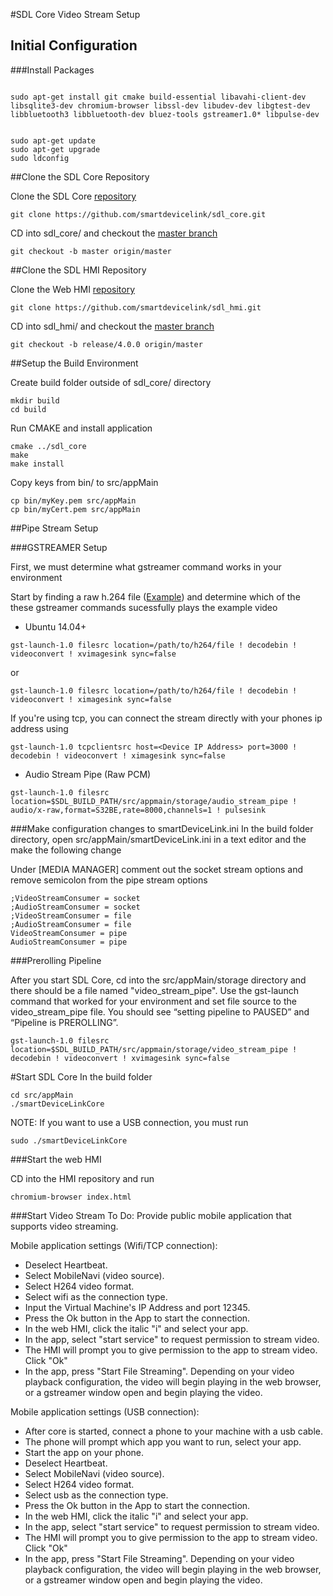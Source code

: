 #SDL Core Video Stream Setup

## Initial Configuration
###Install Packages


```

sudo apt-get install git cmake build-essential libavahi-client-dev libsqlite3-dev chromium-browser libssl-dev libudev-dev libgtest-dev libbluetooth3 libbluetooth-dev bluez-tools gstreamer1.0* libpulse-dev

```
```

sudo apt-get update
sudo apt-get upgrade
sudo ldconfig
```

##Clone the SDL Core Repository

Clone the SDL Core [repository](https://github.com/smartdevicelink/sdl_core)

```
git clone https://github.com/smartdevicelink/sdl_core.git
```

CD into sdl_core/ and checkout the [master branch](https://github.com/smartdevicelink/sdl_core/tree/master)

```
git checkout -b master origin/master
```
##Clone the SDL HMI Repository

Clone the Web HMI [repository](https://github.com/smartdevicelink/sdl_hmi)

```
git clone https://github.com/smartdevicelink/sdl_hmi.git
```

CD into sdl_hmi/ and checkout the [master branch](https://github.com/smartdevicelink/sdl_hmi/tree/master)

```
git checkout -b release/4.0.0 origin/master
```
##Setup the Build Environment

Create build folder outside of sdl_core/ directory

```
mkdir build
cd build
```

Run CMAKE and install application
```
cmake ../sdl_core
make
make install
```

Copy keys from bin/ to src/appMain

```
cp bin/myKey.pem src/appMain
cp bin/myCert.pem src/appMain
```
##Pipe Stream Setup

###GSTREAMER Setup

First, we must determine what gstreamer command works in your environment

Start by finding a raw h.264 file ([Example](https://support.apple.com/library/APPLE/APPLECARE_ALLGEOS/HT1425/sample_iPod.m4v.zip)) and determine which of the these gstreamer commands sucessfully plays the example video

- Ubuntu 14.04+
```
gst-launch-1.0 filesrc location=/path/to/h264/file ! decodebin ! videoconvert ! xvimagesink sync=false
```
or
```
gst-launch-1.0 filesrc location=/path/to/h264/file ! decodebin ! videoconvert ! ximagesink sync=false
```

If you're using tcp, you can connect the stream directly with your phones ip address using
```
gst-launch-1.0 tcpclientsrc host=<Device IP Address> port=3000 ! decodebin ! videoconvert ! ximagesink sync=false
```

- Audio Stream Pipe (Raw PCM)
```
gst-launch-1.0 filesrc location=$SDL_BUILD_PATH/src/appmain/storage/audio_stream_pipe ! audio/x-raw,format=S32BE,rate=8000,channels=1 ! pulsesink
```
###Make configuration changes to smartDeviceLink.ini
In the build folder directory, open src/appMain/smartDeviceLink.ini in a text editor and the make the following change

Under [MEDIA MANAGER] comment out the socket stream options and remove semicolon from the pipe stream options
```
;VideoStreamConsumer = socket
;AudioStreamConsumer = socket
;VideoStreamConsumer = file
;AudioStreamConsumer = file
VideoStreamConsumer = pipe
AudioStreamConsumer = pipe
```

###Prerolling Pipeline

After you start SDL Core, cd into the src/appMain/storage directory and there should be a file named "video_stream_pipe". Use the gst-launch command that worked for your environment and set file source to the video_stream_pipe file. You should see “setting pipeline to PAUSED” and “Pipeline is PREROLLING”.

```
gst-launch-1.0 filesrc location=$SDL_BUILD_PATH/src/appmain/storage/video_stream_pipe ! decodebin ! videoconvert ! xvimagesink sync=false
```

#Start SDL Core
In the build folder

```
cd src/appMain
./smartDeviceLinkCore
```
NOTE: If you want to use a USB connection, you must run
```
sudo ./smartDeviceLinkCore
```

###Start the web HMI

CD into the HMI repository and run
```
chromium-browser index.html
```
###Start Video Stream
To Do: Provide public mobile application that supports video streaming.

Mobile application settings (Wifi/TCP connection):

  * Deselect Heartbeat.
  * Select MobileNavi (video source).
  * Select H264 video format.
  * Select wifi as the connection type.
  * Input the Virtual Machine's IP Address and port 12345.
  * Press the Ok button in the App to start the connection.
  * In the web HMI, click the italic "i" and select your app.
  * In the app, select "start service" to request permission to stream video.
  * The HMI will prompt you to give permission to the app to stream video. Click "Ok"
  * In the app, press "Start File Streaming". Depending on your video playback configuration, the video will begin playing in the web browser, or a gstreamer window open and begin playing the video.

Mobile application settings (USB connection):

  * After core is started, connect a phone to your machine with a usb cable.
  * The phone will prompt which app you want to run, select your app.
  * Start the app on your phone.
  * Deselect Heartbeat.
  * Select MobileNavi (video source).
  * Select H264 video format.
  * Select usb as the connection type.
  * Press the Ok button in the App to start the connection.
  * In the web HMI, click the italic "i" and select your app.
  * In the app, select "start service" to request permission to stream video.
  * The HMI will prompt you to give permission to the app to stream video. Click "Ok"
  * In the app, press "Start File Streaming". Depending on your video playback configuration, the video will begin playing in the web browser, or a gstreamer window open and begin playing the video.
